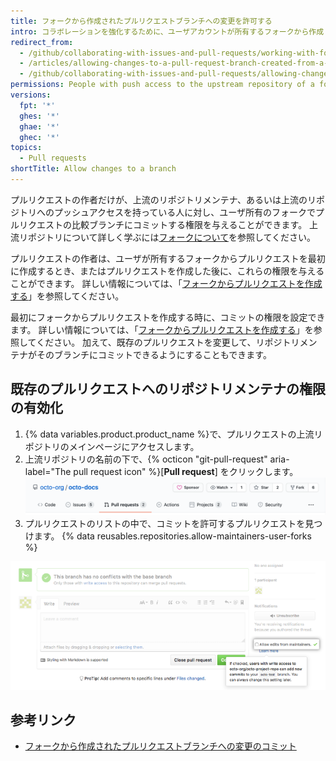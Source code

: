 ```yaml
---
title: フォークから作成されたプルリクエストブランチへの変更を許可する
intro: コラボレーションを強化するために、ユーザアカウントが所有するフォークから作成したブランチでのコミットを許可します。
redirect_from:
  - /github/collaborating-with-issues-and-pull-requests/working-with-forks/allowing-changes-to-a-pull-request-branch-created-from-a-fork
  - /articles/allowing-changes-to-a-pull-request-branch-created-from-a-fork
  - /github/collaborating-with-issues-and-pull-requests/allowing-changes-to-a-pull-request-branch-created-from-a-fork
permissions: People with push access to the upstream repository of a fork owned by a user account can commit to the forked branches.
versions:
  fpt: '*'
  ghes: '*'
  ghae: '*'
  ghec: '*'
topics:
  - Pull requests
shortTitle: Allow changes to a branch
---
```


プルリクエストの作者だけが、上流のリポジトリメンテナ、あるいは上流のリポジトリへのプッシュアクセスを持っている人に対し、ユーザ所有のフォークでプルリクエストの比較ブランチにコミットする権限を与えることができます。 上流リポジトリについて詳しく学ぶには[フォークについて](/articles/about-forks)を参照してください。

プルリクエストの作者は、ユーザが所有するフォークからプルリクエストを最初に作成するとき、またはプルリクエストを作成した後に、これらの権限を与えることができます。 詳しい情報については、「[フォークからプルリクエストを作成する](/articles/creating-a-pull-request-from-a-fork)」を参照してください。

最初にフォークからプルリクエストを作成する時に、コミットの権限を設定できます。 詳しい情報については、「[フォークからプルリクエストを作成する](/articles/creating-a-pull-request-from-a-fork)」を参照してください。 加えて、既存のプルリクエストを変更して、リポジトリメンテナがそのブランチにコミットできるようにすることもできます。

## 既存のプルリクエストへのリポジトリメンテナの権限の有効化

1. {% data variables.product.product_name %}で、プルリクエストの上流リポジトリのメインページにアクセスします。
2. 上流リポジトリの名前の下で、{% octicon "git-pull-request" aria-label="The pull request icon" %}[**Pull request**] をクリックします。 ![Issue とプルリクエストのタブの選択](/assets/images/help/repository/repo-tabs-pull-requests.png)
3. プルリクエストのリストの中で、コミットを許可するプルリクエストを見つけます。
{% data reusables.repositories.allow-maintainers-user-forks %}

  ![メンテナに変更を許可するサイドバーのチェックボックス](/assets/images/help/pull_requests/allow-maintainers-to-make-edits-sidebar-checkbox.png)

## 参考リンク

- [フォークから作成されたプルリクエストブランチへの変更のコミット](/articles/committing-changes-to-a-pull-request-branch-created-from-a-fork)
